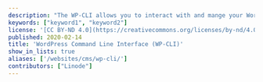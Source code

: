 ```yaml
---
description: "The WP-CLI allows you to interact with and mange your WordPress sites using the command line."
keywords: ["keyword1", "keyword2"]
license: '[CC BY-ND 4.0](https://creativecommons.org/licenses/by-nd/4.0)'
published: 2020-02-14
title: 'WordPress Command Line Interface (WP-CLI)'
show_in_lists: true
aliases: ['/websites/cms/wp-cli/']
contributors: ["Linode"]
---
```


